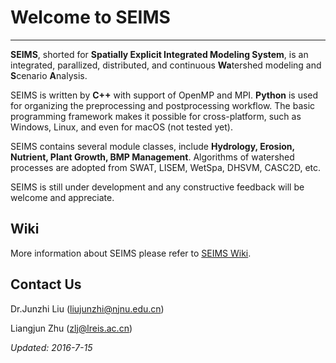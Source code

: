 Welcome to SEIMS
==========
----------

**SEIMS**, shorted for **Spatially Explicit Integrated Modeling System**, is an integrated, parallized, distributed, and continuous **Wa**tershed modeling and **S**cenario **A**nalysis.

SEIMS is written by **C++** with support of OpenMP and MPI. **Python** is used for organizing the preprocessing and postprocessing workflow. The basic programming framework makes it possible for cross-platform, such as Windows, Linux, and even for macOS (not tested yet).

SEIMS contains several module classes, include **Hydrology, Erosion, Nutrient, Plant Growth, BMP Management**. Algorithms of watershed processes are adopted from SWAT, LISEM, WetSpa, DHSVM, CASC2D, etc.

SEIMS is still under development and any constructive feedback will be welcome and appreciate.

Wiki
----------
More information about SEIMS please refer to [SEIMS Wiki](https://github.com/seims/SEIMS/wiki).


Contact Us
----------
Dr.Junzhi Liu (liujunzhi@njnu.edu.cn)

Liangjun Zhu (zlj@lreis.ac.cn)

*Updated: 2016-7-15*

